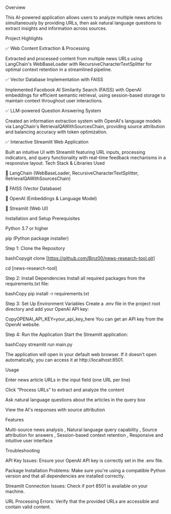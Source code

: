 
Overview

This AI-powered application allows users to analyze multiple news articles simultaneously by providing URLs, then ask natural language questions to extract insights and information across sources.

Project Highlights

✅ Web Content Extraction & Processing

Extracted and processed content from multiple news URLs using LangChain's WebBaseLoader with RecursiveCharacterTextSplitter for optimal context retention in a streamlined pipeline.

✅ Vector Database Implementation with FAISS

Implemented Facebook AI Similarity Search (FAISS) with OpenAI embeddings for efficient semantic retrieval, using session-based storage to maintain context throughout user interactions.

✅ LLM-powered Question Answering System

Created an information extraction system with OpenAI's language models via LangChain's RetrievalQAWithSourcesChain, providing source attribution and balancing accuracy with token optimization.

✅ Interactive Streamlit Web Application

Built an intuitive UI with Streamlit featuring URL inputs, processing indicators, and query functionality with real-time feedback mechanisms in a responsive layout.
Tech Stack & Libraries Used

🔹 LangChain (WebBaseLoader, RecursiveCharacterTextSplitter, RetrievalQAWithSourcesChain)

🔹 FAISS (Vector Database)

🔹 OpenAI (Embeddings & Language Model)

🔹 Streamlit (Web UI)



Installation and Setup
Prerequisites

Python 3.7 or higher

pip (Python package installer)

Step 1: Clone the Repository

bashCopygit clone [https://github.com/Binz00/news-research-tool.git]

cd [news-research-tool]

Step 2: Install Dependencies
Install all required packages from the requirements.txt file:

bashCopy  pip install -r requirements.txt

Step 3: Set Up Environment Variables
Create a .env file in the project root directory and add your OpenAI API key:

CopyOPENAI_API_KEY=your_api_key_here
You can get an API key from the OpenAI website.

Step 4: Run the Application
Start the Streamlit application:

bashCopy streamlit run main.py

The application will open in your default web browser. If it doesn't open automatically,
you can access it at http://localhost:8501.



Usage

Enter news article URLs in the input field (one URL per line) 

Click "Process URLs" to extract and analyze the content

Ask natural language questions about the articles in the query box

View the AI's responses with source attribution



Features

Multi-source news analysis ,
Natural language query capability ,
Source attribution for answers ,
Session-based context retention ,
Responsive and intuitive user interface



Troubleshooting

API Key Issues: Ensure your OpenAI API key is correctly set in the .env file.

Package Installation Problems: Make sure you're using a compatible Python version and that all dependencies are installed correctly.

Streamlit Connection Issues: Check if port 8501 is available on your machine.

URL Processing Errors: Verify that the provided URLs are accessible and contain valid content.
